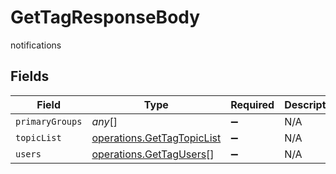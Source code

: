 # GetTagResponseBody

notifications


## Fields

| Field                                                                           | Type                                                                            | Required                                                                        | Description                                                                     |
| ------------------------------------------------------------------------------- | ------------------------------------------------------------------------------- | ------------------------------------------------------------------------------- | ------------------------------------------------------------------------------- |
| `primaryGroups`                                                                 | *any*[]                                                                         | :heavy_minus_sign:                                                              | N/A                                                                             |
| `topicList`                                                                     | [operations.GetTagTopicList](../../../sdk/models/operations/gettagtopiclist.md) | :heavy_minus_sign:                                                              | N/A                                                                             |
| `users`                                                                         | [operations.GetTagUsers](../../../sdk/models/operations/gettagusers.md)[]       | :heavy_minus_sign:                                                              | N/A                                                                             |